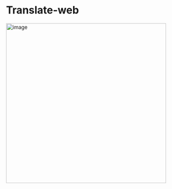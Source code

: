 # Translate-web
<img width="437" alt="image" src="https://github.com/user-attachments/assets/31520b82-532d-41be-92e0-27c1b4b1988c" />

